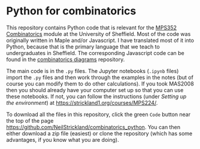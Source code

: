 # Python for combinatorics
This repository contains Python code that is relevant for the [MPS352 Combinatorics](https://strickland1.org/courses/MPS352) module at the University of Sheffield.  Most of the code was originally written in Maple and/or Javascript.  I have translated most of it into Python, because that is the primary language that we teach to undergraduates in Sheffield.  The corresponding Javascript code can be found in the [combinatorics diagrams](https://github.com/NeilStrickland/combinatorics_diagrams) repository.

The main code is in the `.py` files.  The Jupyter notebooks (`.ipynb` files) import the `.py` files and then work through the examples in the notes (but of course you can modify them to do other calculations).  If you took MAS2008 then you should already have your computer set up so that you can use these notebooks.  If not, you can follow the instructions (under *Setting up the environment*) at https://strickland1.org/courses/MPS224/.  

To download all the files in this repository, click the green `Code` button near the top of the page https://github.com/NeilStrickland/combinatorics_python.  You can then either download a zip file (easiest) or clone the repository (which has some advantages, if you know what you are doing).
